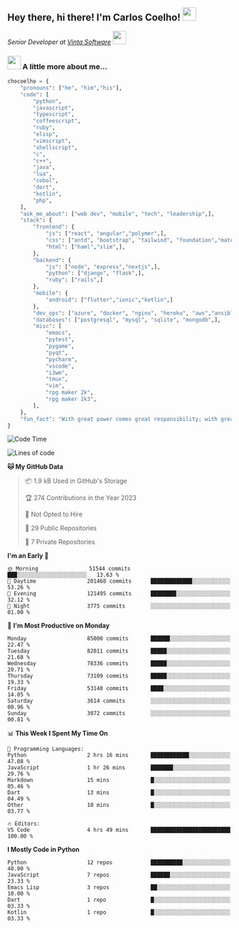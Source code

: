 <h2>Hey there, hi there! I'm Carlos Coelho! <img src="https://emoji.gg/assets/emoji/6680_this_is_fine.png" width="30"></h2>
<p><em>Senior Developer at <a href="http://www.vintasoftware.com">Vinta Software</a> <img src="https://emojis.slackmojis.com/emojis/images/1613461409/13263/bongocat_code.gif?1613461409" width="30"> 
</em></p>

### <img src="https://emojis.slackmojis.com/emojis/images/1597320283/10003/catjam.gif?1597320283" width="30"> A little more about me...  

```python
chocoelho = {
    "pronouns": ["he", "him","his"],
    "code": [
        "python",
        "javascript",
        "typescript",
        "coffeescript",
        "ruby",
        "elisp",
        "vimscript",
        "shellscript",
        "c",
        "c++",
        "java",
        "lua",
        "cobol",
        "dart",
        "kotlin",
        "php",
    ],
    "ask_me_about": ["web dev", "mobile", "tech", "leadership",],
    "stack": {
        "frontend": {
            "js": ["react", "angular","polymer",],
            "css": ["antd", "bootstrap", "tailwind", "foundation","material","sass","less",],
            "html": ["haml","slim",],
        },
        "backend": {
            "js": ["node", "express","nextjs",],
            "python": ["django", "flask",],
            "ruby": ["rails",]
        },
        "mobile": {
            "android": ["flutter","ionic","kotlin",]
        },
        "dev_ops": ["azure", "docker", "nginx", "heroku", "aws","ansible",],
        "databases": ["postgresql", "mysql", "sqlite", "mongodb",],
        "misc": [
            "emacs",
            "pytest",
            "pygame",
            "pyqt",
            "pycharm",
            "vscode",
            "i3wm",
            "tmux",
            "vim",
            "rpg maker 2k",
            "rpg maker 2k3",
        ],
    },
    "fun_fact": "With great power comes great responsibility; with great responsibility can come extreme stress"
}
```

<!--START_SECTION:waka-->
![Code Time](http://img.shields.io/badge/Code%20Time-1%2C798%20hrs%2054%20mins-blue)

![Lines of code](https://img.shields.io/badge/From%20Hello%20World%20I%27ve%20Written-975.7%20million%20lines%20of%20code-blue)

**🐱 My GitHub Data** 

> 📦 1.9 kB Used in GitHub's Storage 
 > 
> 🏆 274 Contributions in the Year 2023
 > 
> 🚫 Not Opted to Hire
 > 
> 📜 29 Public Repositories 
 > 
> 🔑 7 Private Repositories 
 > 
**I'm an Early 🐤** 

```text
🌞 Morning                51544 commits       ███░░░░░░░░░░░░░░░░░░░░░░   13.63 % 
🌆 Daytime                201468 commits      █████████████░░░░░░░░░░░░   53.26 % 
🌃 Evening                121495 commits      ████████░░░░░░░░░░░░░░░░░   32.12 % 
🌙 Night                  3775 commits        ░░░░░░░░░░░░░░░░░░░░░░░░░   01.00 % 
```
📅 **I'm Most Productive on Monday** 

```text
Monday                   85000 commits       ██████░░░░░░░░░░░░░░░░░░░   22.47 % 
Tuesday                  82011 commits       █████░░░░░░░░░░░░░░░░░░░░   21.68 % 
Wednesday                78336 commits       █████░░░░░░░░░░░░░░░░░░░░   20.71 % 
Thursday                 73109 commits       █████░░░░░░░░░░░░░░░░░░░░   19.33 % 
Friday                   53140 commits       ████░░░░░░░░░░░░░░░░░░░░░   14.05 % 
Saturday                 3614 commits        ░░░░░░░░░░░░░░░░░░░░░░░░░   00.96 % 
Sunday                   3072 commits        ░░░░░░░░░░░░░░░░░░░░░░░░░   00.81 % 
```


📊 **This Week I Spent My Time On** 

```text
💬 Programming Languages: 
Python                   2 hrs 16 mins       ████████████░░░░░░░░░░░░░   47.08 % 
JavaScript               1 hr 26 mins        ███████░░░░░░░░░░░░░░░░░░   29.76 % 
Markdown                 15 mins             █░░░░░░░░░░░░░░░░░░░░░░░░   05.46 % 
Dart                     13 mins             █░░░░░░░░░░░░░░░░░░░░░░░░   04.49 % 
Other                    10 mins             █░░░░░░░░░░░░░░░░░░░░░░░░   03.77 % 

🔥 Editors: 
VS Code                  4 hrs 49 mins       █████████████████████████   100.00 % 
```

**I Mostly Code in Python** 

```text
Python                   12 repos            ██████████░░░░░░░░░░░░░░░   40.00 % 
JavaScript               7 repos             ██████░░░░░░░░░░░░░░░░░░░   23.33 % 
Emacs Lisp               3 repos             ██░░░░░░░░░░░░░░░░░░░░░░░   10.00 % 
Dart                     1 repo              █░░░░░░░░░░░░░░░░░░░░░░░░   03.33 % 
Kotlin                   1 repo              █░░░░░░░░░░░░░░░░░░░░░░░░   03.33 % 
```




<!--END_SECTION:waka-->
